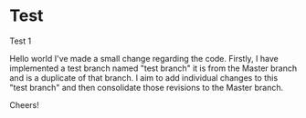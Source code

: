 # Test
Test 1

Hello world
I've made a small change regarding the code. Firstly, I have implemented a test branch named "test branch" it is from the Master branch and is a duplicate of that branch. I aim to add individual changes to this "test branch" and then consolidate those revisions to the Master branch.


Cheers!
